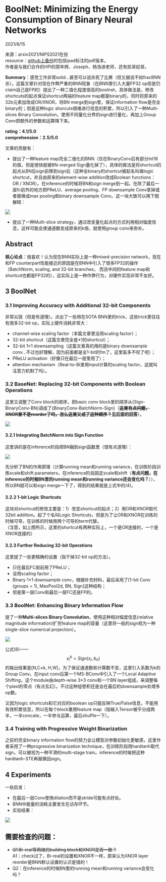 # BoolNet: Minimizing the Energy Consumption of Binary Neural Networks  

2021/6/15  

来源：arxiv2021/NIPS2021在投  
resource：[github上备份](https://github.com/YouCaiJun98/YouCaiJun98.github.io/blob/master/articles/ModelCompression/BNN/BoolNet%20Minimizing%20the%20Energy%20Consumption%20of%20Bina.pdf)的包括ipad标注的pdf版本。  
作者是与我们合作的HPI的郭年辉、Joseph、杨浩进老师，还有凯哥妃哥。  

**Summary**：感觉工作非常solid...甚至可以说杀死了比赛（但又据说不如fracBNN杀）。这篇文章针对现在作弊严重的BNN现象（在BNN里引入大量FP32 op但是仍claim自己是FP的）提出了一种二值化程度很高的boolnet，具体做法是，修改shortcuts的起点保证shortcut两端的feature map都是binary的，同时将原来的32b元素加改成OR/XNOR，将BN merge到sign里，保证information flow是完全binary的；但是这种logic shorcuts很难进行信息的积累，所以引入了一种Multi-slices Binary Convolution，使用不同量化分界的sign进行量化，再加上Group Conv把额外的参数和运算降下来。  

**rating：4.1/5.0**  
**comprehension：2.5/5.0**  

文章的贡献有：  
* 提出了一种feature map完全二值化的BNN（仅在BinaryConv后有部分Int16的值，但是很快就被BN-merged Sign量化掉了），具体的做法是将shortcut的起点从BN后sign前移到sign后（这种全binary的shortcut被起名叫做logic shortcut，并且由原来的element-wise addition改成Boolean functions：OR / XNOR）。在inference的时候将BN和sign merge到一起。在除了最后一层fc前外的地方把PReLU、average pooling、FP downsample Conv拿掉或者替换成max pooling和binary downsample Conv。这一块大致可以用下图解释：  

![](https://raw.githubusercontent.com/YouCaiJun98/MyPicBed/main/imgs/202106150001.png)  

* 提出了一种Multi-slice strategy，通过改变量化起点的方式利用相对幅度信息，这样可能会使通道数变成原来的k倍，就使用group conv来弥补。  

## Abstract  
**核心论点**：很喜欢！认为现在BNN实际上是一种mixed-precision network，现在和FP counterpart性能接近的原因是在BNN中引入了很多FP32的操作（BatchNorm, scaling, and 32-bit branches， 而且中间的feature map和shortcut也都是FP32的），这实际上是一种作弊行为，对硬件实现非常不友好。  

## 3 BoolNet  
### 3.1 Improving Accuracy with Additional 32-bit Components  
非常尖锐（但是有道理）。点出了一些用在SOTA BNN里的trick，这些trick里往往有很多32-bit op，实际上硬件消耗非常大：  
* channel-wise scaling factor（本篇文章里没用scaling factor）；  
* 32-bit shortcut（这篇文章完全是±1的shortcut）；  
* 32-bit 1×1 downsampling（这篇文章真的用的是binary downsample conv...不过也好理解，因为前面都是全1-bit的fm了，这里虱多不咬了吧）；  
* PReLU activation（好像只在最后一层里用了）；  
* attention mechanism（Real-to-Bi里用input计算的scaling factor，这就叫注意力机制了吗）。  

### 3.2 BaseNet: Replacing 32-bit Components with Boolean Operations  
这里又调整了Conv block的顺序，把basic conv block里的顺序从{Sign-BinaryConv-BN}调成了{BinaryConv-BatchNorm-Sign}（**~~这里有点问题，XNOR里不是reorder了吗，怎么这里又成了这种顺序？~~见后面的回答**）。  

![](https://raw.githubusercontent.com/YouCaiJun98/MyPicBed/main/imgs/202106150002.png)  

#### 3.2.1 Integrating BatchNorm into Sign Function  
这里讲的是在inference阶段把BN融到sign函数里（很有点道理）：  

![](https://raw.githubusercontent.com/YouCaiJun98/MyPicBed/main/imgs/202106150003.png)  

先分析了BN的作用原理（计算running mean和running variance，在训练阶段训练scale和shift parameters，在inference阶段固定scale和shift（**有点问题，在inference的时候BN里的running mean和running variance还会变化吗？**）），所以BN就可以和sign merge一下了，得到的结果就是上式中的(4)。  

#### 3.2.2 1-bit Logic Shortcuts  
这块对shortcut的修改主要是：1）改变shortcut的起点；2）用OR和XNOR取代32bit addition。起了个名叫Logic Shortcuts，但是为了让OR和XNOR在训练的时候可导，在训练的时候用两个可导的term代替。  
（注意，如上图所示，这里的shortcut有两种实际上，一个是OR连接的，一个是XNOR连接的）  

#### 3.2.3 Further Reducing 32-bit Operations  
这里提了一些更精确的设置（指干掉32-bit op的方法）。  
* 只在最后FC层前用了PReLU；  
* 没用scaling factor；  
* Binary 1×1 downsample conv，根据补充材料，最后采用了[1-bit Conv (groups = 1), MaxPool2d, BN, Sign]这种结构；  
* 但是第一层Conv和最后一层FC还是FP的。  

### 3.3 BoolNet: Enhancing Binary Information Flow  
提了一种**Multi-slices Binary Convolution**，使用这种相对幅度信息(relative magnitude information)扩充feature map的容量（这里将一般的sign视为一种single-slice numerical projection）。  

![](https://raw.githubusercontent.com/YouCaiJun98/MyPicBed/main/imgs/202106150004.png)  

公式(6)——$$x_i^b = Sign(x_i, b_n)$$的输出结果是[N,C×k, H,W]，为了保证通道数和计算数不变，这里引入系数为k的Group Conv。在input conv后第一个MS-BConv中引入了一个Local Adaptive Shifting，这个module由depth-wise 3×3 conv和一个BN layer组成，来调整每个piexl的零点（有点玄幻）。不过这种组卷积还是会在最后的downsample处增多op数。   

又因为logic shortcuts和它对应的boolean op只能反映True/False信息，不能用有效积累信息，所以在每个block重用feature map（指输入Tensor被平分成两半，一半concate，一半参与运算，最后shuffle一下）。  

### 3.4 Training with Progressive Weight Binarization  
之前的完全binary information flow的努力会让模型对参数初始化更敏感，这里作者采用了一种progressive binarization technique，在训练阶段用hardtanh取代sign，可以被视为一种平滑的multi-stage train。inference的时候把这种hardtanh-STE再替换回sign。  

## 4 Experiments  
一些启发：  
* 在最后一层Conv使用dilation而不是stride可能有点好处。  
* BNN中能量的消耗主要发生在访存环节。  
* 实验结果：  

![](https://raw.githubusercontent.com/YouCaiJun98/MyPicBed/main/imgs/202106150005.png)  

## 需要检查的问题：  
* ~~Q1:Bi-real等网络的building block和XNOR是否一致？~~  
A1：check过了，Bi-real的设置和XNOR不一样，原来认为XNOR layer reorder是BNN默认设置的认识是错的！  
* Q2：在inference的时候BN里的running mean和running variance会变化吗？  




 

